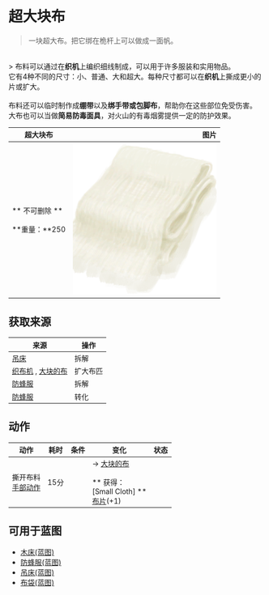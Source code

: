 # 超大块布  
> 一块超大布。把它绑在桅杆上可以做成一面帆。  
<br>  
> 布料可以通过在<b>织机</b>上编织细线制成，可以用于许多服装和实用物品。<br>它有4种不同的尺寸：小、普通、大和超大。每种尺寸都可以在<b>织机</b>上撕成更小的片或扩大。<br><br>布料还可以临时制作成<b>绷带</b>以及<b>绑手带或包脚布</b>，帮助你在这些部位免受伤害。<br>大布也可以当做<b>简易防毒面具</b>，对火山的有毒烟雾提供一定的防护效果。<br>  
  
  超大块布  |   图片   
 ----  |  ----:   
 ** 不可删除 **<br><br>**重量：**250  |  <img decoding="async" src="Sprite/ClothVeryLarge.png" href="a.md" style="max-width:300px;max-height:300px;">   
  
## 获取来源  
来源  |  操作  
----  |  ----  
[吊床](Hammock.md)  |  拆解  
[织布机](Loom.md) , [大块的布](ClothLarge.md)  |  扩大布匹  
[防蜂服](BeeSuit.md)  |  拆解  
[防蜂服](BeeSuit.md)  |  转化  
## 动作  
动作  |  耗时  |  条件  |  变化  |  状态  
----  |  ----  |  ----  |  ----  |  ----  
撕开布料<br>[手部动作](HandAction.md)  |  15分  |    |  → [大块的布](ClothLarge.md)<br><br>** 获得： **<br>** [Small Cloth] **<br>  [布片](ClothSmall.md)(+1)<br>  |    
## 可用于蓝图  
- [木床(蓝图)](Bp_BedWooden.md)  
- [防蜂服(蓝图)](Bp_BeeSuit.md)  
- [吊床(蓝图)](Bp_Hammock.md)  
- [布袋(蓝图)](Bp_Sack.md)  
  
  
